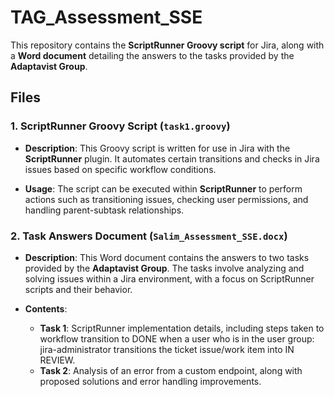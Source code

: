 # TAG_Assessment_SSE

This repository contains the **ScriptRunner Groovy script** for Jira, along with a **Word document** detailing the answers to the tasks provided by the **Adaptavist Group**.

## Files

### 1. **ScriptRunner Groovy Script** (`task1.groovy`)

- **Description**: This Groovy script is written for use in Jira with the **ScriptRunner** plugin. It automates certain transitions and checks in Jira issues based on specific workflow conditions.
  
- **Usage**: The script can be executed within **ScriptRunner** to perform actions such as transitioning issues, checking user permissions, and handling parent-subtask relationships.
  
### 2. **Task Answers Document** (`Salim_Assessment_SSE.docx`)

- **Description**: This Word document contains the answers to two tasks provided by the **Adaptavist Group**. The tasks involve analyzing and solving issues within a Jira environment, with a focus on ScriptRunner scripts and their behavior.
  
- **Contents**:
    - **Task 1**: ScriptRunner implementation details, including steps taken to workflow transition to DONE when a user who is in the user group: jira-administrator transitions the ticket issue/work item into IN REVIEW.
    - **Task 2**: Analysis of an error from a custom endpoint, along with proposed solutions and error handling improvements.
